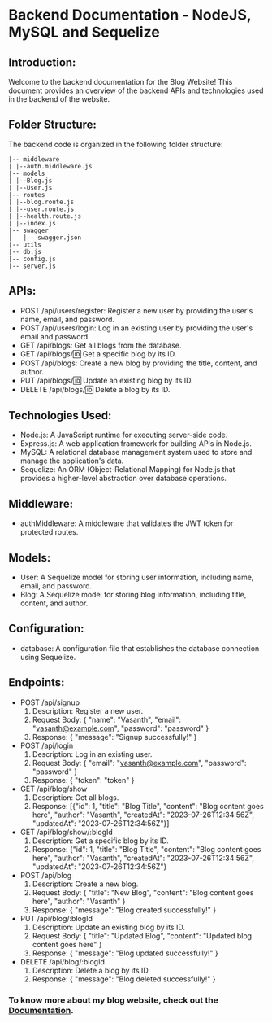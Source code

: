 # Backend Documentation - NodeJS, MySQL and Sequelize

## Introduction:

Welcome to the backend documentation for the Blog Website! This document provides an overview of the backend APIs and technologies used in the backend of the website.

## Folder Structure:

The backend code is organized in the following folder structure:

```
|-- middleware
| |--auth.middleware.js
|-- models
| |--Blog.js
| |--User.js
|-- routes
| |--blog.route.js
| |--user.route.js
| |--health.route.js
| |--index.js
|-- swagger
│   |-- swagger.json
|-- utils
|-- db.js
|-- config.js
|-- server.js
```

## APIs:

- POST /api/users/register: Register a new user by providing the user's name, email, and password.
- POST /api/users/login: Log in an existing user by providing the user's email and password.
- GET /api/blogs: Get all blogs from the database.
- GET /api/blogs/:id: Get a specific blog by its ID.
- POST /api/blogs: Create a new blog by providing the title, content, and author.
- PUT /api/blogs/:id: Update an existing blog by its ID.
- DELETE /api/blogs/:id: Delete a blog by its ID.

## Technologies Used:

- Node.js: A JavaScript runtime for executing server-side code.
- Express.js: A web application framework for building APIs in Node.js.
- MySQL: A relational database management system used to store and manage the application's data.
- Sequelize: An ORM (Object-Relational Mapping) for Node.js that provides a higher-level abstraction over database operations.

## Middleware:

- authMiddleware: A middleware that validates the JWT token for protected routes.

## Models:

- User: A Sequelize model for storing user information, including name, email, and password.
- Blog: A Sequelize model for storing blog information, including title, content, and author.

## Configuration:

- database: A configuration file that establishes the database connection using Sequelize.

## Endpoints:

- POST /api/signup
  1. Description: Register a new user.
  2. Request Body: { "name": "Vasanth", "email": "vasanth@example.com", "password": "password" }
  3. Response: { "message": "Signup successfully!" }
- POST /api/login
  1. Description: Log in an existing user.
  2. Request Body: { "email": "vasanth@example.com", "password": "password" }
  3. Response: { "token": "token" }
- GET /api/blog/show
  1.  Description: Get all blogs.
  2.  Response: [{"id": 1, "title": "Blog Title", "content": "Blog content goes here", "author": "Vasanth", "createdAt": "2023-07-26T12:34:56Z", "updatedAt": "2023-07-26T12:34:56Z"}]
- GET /api/blog/show/:blogId
  1.  Description: Get a specific blog by its ID.
  2.  Response: {"id": 1, "title": "Blog Title", "content": "Blog content goes here", "author": "Vasanth", "createdAt": "2023-07-26T12:34:56Z", "updatedAt": "2023-07-26T12:34:56Z"}
- POST /api/blog
  1.  Description: Create a new blog.
  2.  Request Body: { "title": "New Blog", "content": "Blog content goes here", "author": "Vasanth" }
  3.  Response: { "message": "Blog created successfully!" }
- PUT /api/blog/:blogId
  1.  Description: Update an existing blog by its ID.
  2.  Request Body: { "title": "Updated Blog", "content": "Updated blog content goes here" }
  3.  Response: { "message": "Blog updated successfully!" }
- DELETE /api/blog/:blogId
  1.  Description: Delete a blog by its ID.
  2.  Response: { "message": "Blog deleted successfully!" }

### To know more about my blog website, check out the [Documentation](https://docs.google.com/document/d/1D8jLm-6SNM7zjZY-cidjUFZTRMut8NZpJc0ChL5BcMU/edit).
